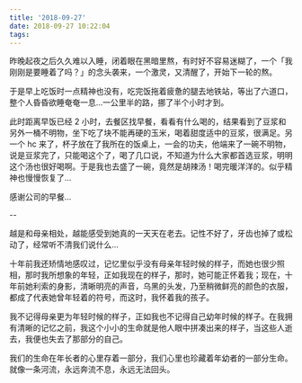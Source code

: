 ```yaml
---
title: '2018-09-27'
date: 2018-09-27 10:22:04
tags:
---
```


昨晚起夜之后久久难以入睡，闭着眼在黑暗里熬，有时好不容易迷糊了，一个「我刚刚是要睡着了吗？」的念头袭来，一个激灵，又清醒了，开始下一轮的熬。

于是早上吃饭时一点精神也没有，吃完饭拖着疲惫的腿去地铁站，等出了六道口，整个人昏昏欲睡奄奄一息...一公里半的路，挪了半个小时才到。

此时距离早饭已经 2 小时，去餐区找早餐，看看有什么喝的，结果看到了豆浆和另外一桶不明物，坐下吃了块不能再硬的玉米，喝着甜度适中的豆浆，很满足。另一个 hc 来了，杯子放在了我所在的饭桌上，一会的功夫，他端来了一碗不明物，说是豆浆完了，只能喝这个了，喝了几口说，不知道为什么大家都首选豆浆，明明这个汤也很好喝啊。于是我也去盛了一碗，竟然是胡辣汤！喝完暖洋洋的。似乎精神也慢慢恢复了...

感谢公司的早餐...

--

越是和母亲相处，越能感受到她真的一天天在老去。记性不好了，牙齿也掉了或松动了，经常听不清我们说什么...

十年前我还矫情地感叹过，记忆里似乎没有母亲年轻时候的样子，而她也很少照相，那时我所想象的年轻，正如我现在的样子，那时，她可能正怀着我；现在，十年前她利索的身影，清晰明亮的声音，乌黑的头发，乃至稍微鲜亮的颜色的衣服，都成了代表她曾年轻着的符号，而这时，我怀着我的孩子。

我不记得母亲更为年轻时候的样子，正如我也不记得自己幼年时候的样子。在我拥有清晰的记忆之前，我这个小小的生命就是他人眼中拼凑出来的样子，当这些人逝去，我便也失去了那部分的自己。

我们的生命在年长者的心里存着一部分，我们心里也珍藏着年幼者的一部分生命。就像一条河流，永远奔流不息，永远无法回头。


